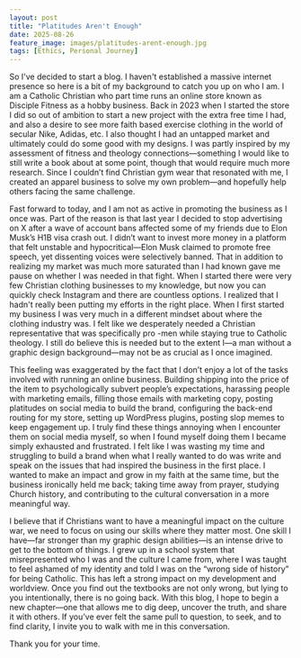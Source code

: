 ```yaml
---
layout: post
title: "Platitudes Aren't Enough"
date: 2025-08-26
feature_image: images/platitudes-arent-enough.jpg
tags: [Ethics, Personal Journey]
---
```


So I've decided to start a blog. I haven't established a massive internet presence so here is a bit of my background to catch you up on who I am. I am a Catholic Christian who part time runs an online store known as Disciple Fitness as a hobby business. Back in 2023 when I started the store I did so out of ambition to start a new project with the extra free time I had, and also a desire to see more faith based exercise clothing in the world of secular Nike, Adidas, etc. I also thought I had an untapped market and ultimately could do some good with my designs. I was partly inspired by my assessment of fitness and theology connections—something I would like to still write a book about at some point, though that would require much more research. Since I couldn’t find Christian gym wear that resonated with me, I created an apparel business to solve my own problem—and hopefully help others facing the same challenge.

Fast forward to today, and I am not as active in promoting the business as I once was. Part of the reason is that last year I decided to stop advertising on X after a wave of account bans affected some of my friends due to Elon Musk’s H1B visa crash out. I didn’t want to invest more money in a platform that felt unstable and hypocritical—Elon Musk claimed to promote free speech, yet dissenting voices were selectively banned. That in addition to realizing my market was much more saturated than I had known gave me pause on whether I was needed in that fight. When I started there were very few Christian clothing businesses to my knowledge, but now you can quickly check Instagram and there are countless options. I realized that I hadn't really been putting my efforts in the right place. When I first started my business I was very much in a different mindset about where the clothing industry was. I felt like we desperately needed a Christian representative that was specifically pro -men while staying true to Catholic theology. I still do believe this is needed but to the extent I—a man without a graphic design background—may not be as crucial as I once imagined. 

This feeling was exaggerated by the fact that I don’t enjoy a lot of the tasks involved with running an online business. Building shipping into the price of the item to psychologically subvert people’s expectations, harassing people with marketing emails, filling those emails with marketing copy, posting platitudes on social media to build the brand, configuring the back-end routing for my store, setting up WordPress plugins, posting slop memes to keep engagement up. I truly find these things annoying when I encounter them on social media myself, so when I found myself doing them I became simply exhausted and frustrated. I felt like I was wasting my time and struggling to build a brand when what I really wanted to do was write and speak on the issues that had inspired the business in the first place. I wanted to make an impact and grow in my faith at the same time, but the business ironically held me back; taking time away from prayer, studying Church history, and contributing to the cultural conversation in a more meaningful way.

I believe that if Christians want to have a meaningful impact on the culture war, we need to focus on using our skills where they matter most. One skill I have—far stronger than my graphic design abilities—is an intense drive to get to the bottom of things. I grew up in a school system that misrepresented who I was and the culture I came from, where I was taught to feel ashamed of my identity and told I was on the “wrong side of history” for being Catholic. This has left a strong impact on my development and worldview. Once you find out the textbooks are not only wrong, but lying to you intentionally, there is no going back. With this blog, I hope to begin a new chapter—one that allows me to dig deep, uncover the truth, and share it with others. If you’ve ever felt the same pull to question, to seek, and to find clarity, I invite you to walk with me in this conversation. 

Thank you for your time.
